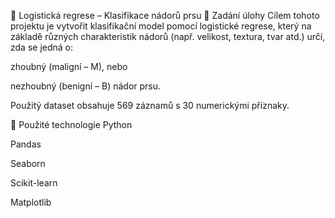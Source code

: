 🧠 Logistická regrese – Klasifikace nádorů prsu
📝 Zadání úlohy
Cílem tohoto projektu je vytvořit klasifikační model pomocí logistické regrese, který na základě různých charakteristik nádorů (např. velikost, textura, tvar atd.) určí, zda se jedná o:

zhoubný (maligní – M), nebo

nezhoubný (benigní – B) nádor prsu.

Použitý dataset obsahuje 569 záznamů s 30 numerickými příznaky.

🔧 Použité technologie
Python

Pandas

Seaborn

Scikit-learn

Matplotlib
